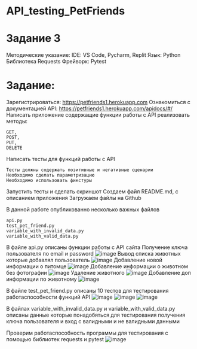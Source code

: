 # API_testing_PetFriends

# Задание 3 

Методические указание:
IDE: VS Code, Pycharm, Replit
Язык: Python
Библиотека Requests
Фрейворк: Pytest
# Задание:
Зарегистрироваться: https://petfriends1.herokuapp.com
Ознакомиться с документацией API: https://petfriends1.herokuapp.com/apidocs/#/
Написать приложение содержащие функции работы с API реализовать методы:

    GET, 
    POST, 
    PUT, 
    DELETE
    
Написать тесты для функций работы с API

    Тесты должны содержать позитивные и негативные сценарии
    Необходимо сделать параметризацию
    Необходимо использовать фикстуры 
    
Запустить  тесты и сделать скриншот
Создаем файл README.md, с описанием приложения
Загружаем файлы на Github


В данной работе опубликованно несколько важных файлов

    api.py
    test_pet_friend.py
    variable_with_invalid_data.py
    variable_with_valid_data.py
    
В файле api.py описаны функции работы с API сайта
Получение ключа пользователя по email и password
![image](https://user-images.githubusercontent.com/90453727/147415892-4da502af-012c-4220-9c70-3aeb9a763750.png)
Вывод списка животных которые добавлял пользователь
![image](https://user-images.githubusercontent.com/90453727/147415899-31132a8b-71cf-4a53-97b1-959f8c70c2d6.png)
Добавление новой информации о питомце
![image](https://user-images.githubusercontent.com/90453727/147415906-3cd35d7f-c54d-4fd9-b8bd-123e706c8f19.png)
Добавление информации о животном без фотографии
![image](https://user-images.githubusercontent.com/90453727/147415919-b9c2a674-2c1e-4eb1-9972-9e6afd8010bb.png)
Удаление животного
![image](https://user-images.githubusercontent.com/90453727/147415935-5246d01b-1557-43d2-af3f-325011d7c130.png)
Добавление доп информации по животному
![image](https://user-images.githubusercontent.com/90453727/147415945-87204ee0-d4b0-497c-a9a0-c9164d78c117.png)

В файле test_pet_friend.py описаны 10 тестов для тестирования работаспособности функций API
![image](https://user-images.githubusercontent.com/90453727/147415971-221bf06a-ddd2-466b-9345-d4fa57481dd3.png)
![image](https://user-images.githubusercontent.com/90453727/147415975-0f8f3ffc-8c6d-4639-bf81-d981b4c8fafe.png)
![image](https://user-images.githubusercontent.com/90453727/147415980-60b870e0-674f-4af7-88f2-d383910b0ffe.png)

В файлах variable_with_invalid_data.py и variable_with_valid_data.py описаны данные которые понадобяться для тестирования получения ключа пользователя и вход с валидными и не валидными данными

Проверим работаспособность программы для тестирования с помощью библиотек requests и pytest
![image](https://user-images.githubusercontent.com/90453727/147416197-5888477c-3dce-4057-8bcc-4f3d9d3d1737.png)


